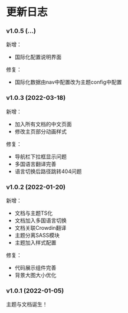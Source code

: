 # 更新日志


### v1.0.5 (...)

新增：
- 国际化配置说明界面

修复：
- 国际化数据由nav中配置改为主题config中配置


### v1.0.3 (2022-03-18)

新增：
- 加入所有文档的中文页面
- 修改主页部分动画样式

修复：
- 导航栏下拉框显示问题
- 多国语言翻译完善
- 语言切换后路径跳转404问题


### v1.0.2 (2022-01-20)

新增：
- 文档与主题TS化
- 文档加入多国语言切换
- 文档关联Crowdin翻译
- 主题分离SASS模块
- 主题加入样式配置

修复：
- 代码展示组件完善
- 背景大图大小优化


### v1.0.1 (2022-01-05)
    
主题与文档诞生！